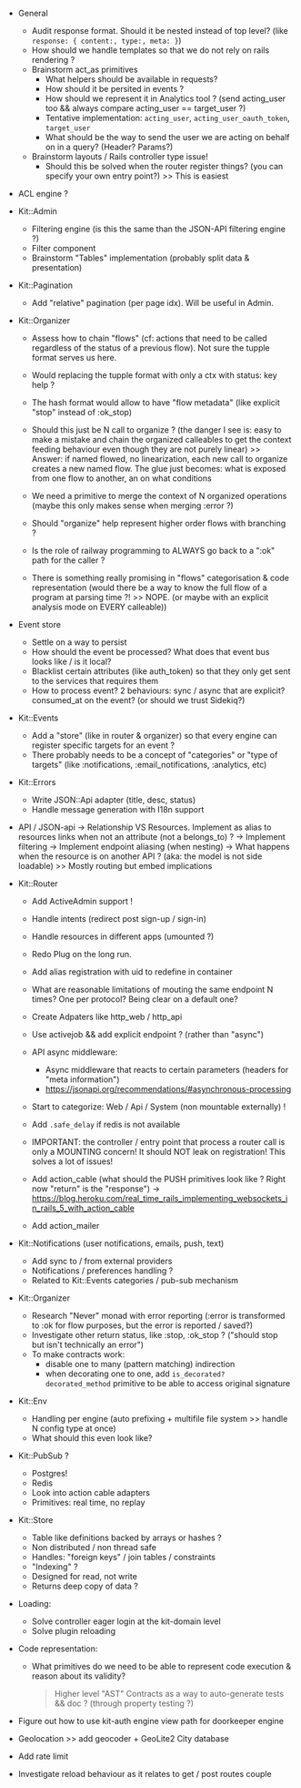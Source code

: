 - General
  - Audit response format. Should it be nested instead of top level? (like `response: { content:, type:, meta: }`)
  - How should we handle templates so that we do not rely on rails rendering ?
  - Brainstorm act_as primitives
    - What helpers should be available in requests?
    - How should it be persited in events ?
    - How should we represent it in Analytics tool ? (send acting_user too && always compare acting_user == target_user ?)
    - Tentative implementation: `acting_user`, `acting_user_oauth_token`, `target_user`
    - What should be the way to send the user we are acting on behalf on in a query? (Header? Params?)
  - Brainstorm layouts / Rails controller type issue!
    - Should this be solved when the router register things? (you can specify your own entry point?) >> This is easiest

- ACL engine ?

- Kit::Admin
  - Filtering engine (is this the same than the JSON-API filtering engine ?)
  - Filter component
  - Brainstorm "Tables" implementation (probably split data & presentation)

- Kit::Pagination
  - Add "relative" pagination (per page idx). Will be useful in Admin.

- Kit::Organizer
  - Assess how to chain "flows" (cf: actions that need to be called regardless of the status of a previous flow). Not sure the tupple format serves us here.
  - Would replacing the tupple format with only a ctx with status: key help ?
  - The hash format would allow to have "flow metadata" (like explicit "stop" instead of :ok_stop)
  - Should this just be N call to organize ? (the danger I see is: easy to make a mistake and chain the organized calleables to get the context feeding behaviour even though they are not purely linear) >> Answer: if named flowed, no linearization, each new call to organize creates a new named flow. The glue just becomes: what is exposed from one flow to another, an on what conditions
  - We need a primitive to merge the context of N organized operations (maybe this only makes sense when merging :error ?)

  - Should "organize" help represent higher order flows with branching ?
  - Is the role of railway programming to ALWAYS go back to a ":ok" path for the caller ?

  - There is something really promising in "flows" categorisation & code representation (would there be a way to know the full flow of a program at parsing time ?! >> NOPE. (or maybe with an explicit analysis mode on EVERY calleable))

- Event store
  - Settle on a way to persist
  - How should the event be processed? What does that event bus looks like / is it local?
  - Blacklist certain attributes (like auth_token) so that they only get sent to the services that requires them
  - How to process event? 2 behaviours: sync / async that are explicit? consumed_at on the event? (or should we trust Sidekiq?)

- Kit::Events
  - Add a "store" (like in router & organizer) so that every engine can register specific targets for an event ?
  - There probably needs to be a concept of "categories" or "type of targets" (like :notifications, :email_notifications, :analytics, etc)

- Kit::Errors
  - Write JSON::Api adapter (title, desc, status)
  - Handle message generation with I18n support

- API / JSON-api
  -> Relationship VS Resources. Implement as alias to resources links when not an attribute (not a belongs_to) ?
  -> Implement filtering
  -> Implement endpoint aliasing (when nesting)
  -> What happens when the resource is on another API ? (aka: the model is not side loadable) >> Mostly routing but embed implications

- Kit::Router
  - Add ActiveAdmin support !
  - Handle intents (redirect post sign-up / sign-in)
  - Handle resources in different apps (umounted ?)
  - Redo Plug on the long run.
  - Add alias registration with uid to redefine in container
  - What are reasonable limitations of mouting the same endpoint N times? One per protocol? Being clear on a default one?
  - Create Adpaters like http_web / http_api
  - Use activejob && add explicit endpoint ? (rather than "async")

  - API async middleware:
    - Async middleware that reacts to certain parameters (headers for "meta information")
    - https://jsonapi.org/recommendations/#asynchronous-processing

  - Start to categorize: Web / Api / System (non mountable externally) !
  - Add `.safe_delay` if redis is not available
  - IMPORTANT: the controller / entry point that process a router call is only a MOUNTING concern! It should NOT leak on registration! This solves a lot of issues!

  - Add action_cable (what should the PUSH primitives look like ? Right now "return" is the "response")
    -> https://blog.heroku.com/real_time_rails_implementing_websockets_in_rails_5_with_action_cable
  - Add action_mailer


- Kit::Notifications (user notifications, emails, push, text)
  - Add sync to / from external providers
  - Notifications / preferences handling ?
  - Related to Kit::Events categories / pub-sub mechanism


- Kit::Organizer
  - Research "Never" monad with error reporting (:error is transformed to :ok for flow purposes, but the error is reported / saved?)
  - Investigate other return status, like :stop, :ok_stop ? ("should stop but isn't technically an error")
  - To make contracts work:
      - disable one to many (pattern matching) indirection
      - when decorating one to one, add `is_decorated?` `decorated_method` primitive to be able to access original signature

- Kit::Env
  - Handling per engine (auto prefixing + multifile file system >> handle N config type at once)
  - What should this even look like?

- Kit::PubSub ?
  - Postgres!
  - Redis
  - Look into action cable adapters
  - Primitives: real time, no replay

- Kit::Store
  - Table like definitions backed by arrays or hashes ?
  - Non distributed / non thread safe
  - Handles: "foreign keys" / join tables / constraints
  - "Indexing" ?
  - Designed for read, not write
  - Returns deep copy of data ?

- Loading:
  - Solve controller eager login at the kit-domain level
  - Solve plugin reloading

- Code representation:
  - What primitives do we need to be able to represent code execution & reason about its validity?
     > Higher level "AST"
     > Contracts as a way to auto-generate tests && doc ? (through property testing ?)

- Figure out how to use kit-auth engine view path for doorkeeper engine

- Geolocation >> add geocoder + GeoLite2 City database

- Add rate limit

- Investigate reload behaviour as it relates to get / post routes couple
